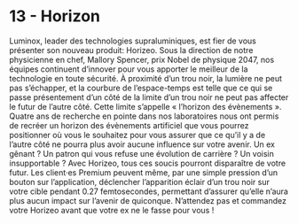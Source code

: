 # 13 - Horizon

Luminox, leader des technologies supraluminiques, est fier de vous présenter son nouveau produit: Horizeo. Sous la direction de notre physicienne en chef, Mallory Spencer, prix Nobel de physique 2047, nos équipes continuent d’innover pour vous apporter le meilleur de la technologie en toute sécurité. À proximité d’un trou noir, la lumière ne peut pas s’échapper, et la courbure de l’espace-temps est telle que ce qui se passe présentement d’un côté de la limite d’un trou noir ne peut pas affecter le futur de l’autre côté. Cette limite s’appelle « l’horizon des évènements ». Quatre ans de recherche en pointe dans nos laboratoires nous ont permis de recréer un horizon des évènements artificiel que vous pourrez positionner où vous le souhaitez pour vous assurer que ce qu’il y a de l’autre côté ne pourra plus avoir aucune influence sur votre avenir. Un ex gênant ? Un patron qui vous refuse une évolution de carrière ? Un voisin insupportable ? Avec Horizeo, tous ces soucis pourront disparaître de votre futur. Les client·es Premium peuvent même, par une simple pression d’un bouton sur l’application, déclencher l’apparition éclair d’un trou noir sur votre cible pendant 0.27 femtosecondes, permettant d’assurer qu’elle n’aura plus aucun impact sur l’avenir de quiconque. N’attendez pas et commandez votre Horizeo avant que votre ex ne le fasse pour vous !

